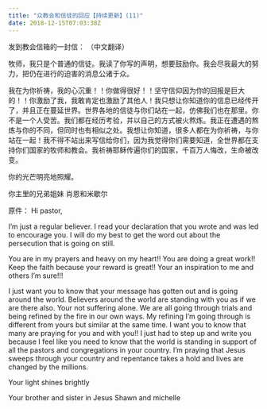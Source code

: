 ```yaml
---
title: "众教会和信徒的回应【持续更新】(11)"
date: 2018-12-15T07:03:38Z
---
```


发到教会信箱的一封信：
（中文翻译）

牧师，我只是个普通的信徒。我读了你写的声明，想要鼓励你。我会尽我最大的努力，把仍在进行的迫害的消息公诸于众。

我在为你祈祷，我的心沉重！！你做得很好！！坚守信仰因为你的回报是巨大的！！你激励了我，我敢肯定也激励了其他人！我只想让你知道你的信息已经传开了，并且正在蔓延世界。世界各地的信徒与你们站在一起，仿佛我们也在那里。你不是一个人受苦。我们都在经历考验，并以自己的方式被火熬炼。我正在遭遇的熬炼与你的不同，但同时也有相似之处。我想让你知道，很多人都在为你祈祷，与你站在一起！我不得不站出来写信给你们，因为我觉得你们需要知道，全世界都在支持你们国家的牧师和教会。我祈祷耶稣传遍你们的国家，千百万人悔改，生命被改变。

你的光芒明亮地照耀。

你主里的兄弟姐妹
肖恩和米歇尔

原件：
Hi pastor,

I’m just a regular believer.  I read your declaration that you wrote and was led to encourage you.  I will do my best to get the word out about the persecution that is going on still. 

You are in my prayers and heavy on my heart!! You are doing a great work!!  Keep the faith because your reward is great!! Your an inspiration to me and others I’m sure!!!  

I just want you to know that your message has gotten out and is going around the world. Believers around the world are standing with you as if we are there also.  Your not suffering alone.  We are all going through trials and being refined by the fire in our own ways.  My refining I’m going through  is different from yours but similar at the same time.  I want you to know that many are praying for you and with you!! I just had to step up and write you because I feel like you need to know that the world is standing in support of all the pastors and congregations in your country. I’m praying that Jesus sweeps through your country and repentance takes a hold and lives are changed by the millions. 

Your light shines brightly

Your brother and sister in Jesus
Shawn and michelle 


